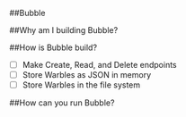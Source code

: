 ##Bubble

##Why am I building Bubble?

##How is Bubble build?
- [ ] Make Create, Read, and Delete endpoints
- [ ] Store Warbles as JSON in memory
- [ ] Store Warbles in the file system

##How can you run Bubble?